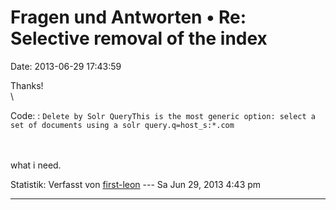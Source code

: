 Fragen und Antworten • Re: Selective removal of the index
=========================================================

Date: 2013-06-29 17:43:59

Thanks!\
\

Code: 
:   `Delete by Solr QueryThis is the most generic option: select a set of documents using a solr query.q=host_s:*.com`

\
\
what i need.

Statistik: Verfasst von
[first-leon](http://forum.yacy-websuche.de/memberlist.php?mode=viewprofile&u=8937)
--- Sa Jun 29, 2013 4:43 pm

------------------------------------------------------------------------
